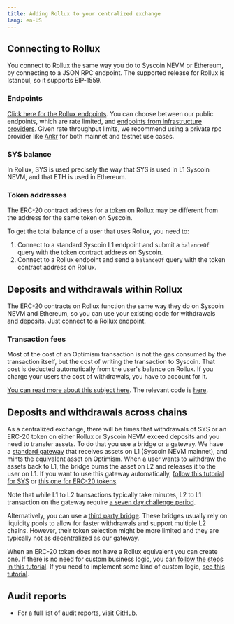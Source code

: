 ```yaml
---
title: Adding Rollux to your centralized exchange
lang: en-US
---
```


## Connecting to Rollux

You connect to Rollux the same way you do to Syscoin NEVM or Ethereum, by connecting to a JSON RPC endpoint. 
The supported release for Rollux is Istanbul, so it supports EIP-1559.

### Endpoints

[Click here for the Rollux endpoints](../useful-tools/networks.md). You can choose between our public endpoints, which are rate limited, and [endpoints from infrastructure providers](../useful-tools/networks.md). Given rate throughput limits, we recommend using a private rpc provider like [Ankr](https://www.ankr.com) for both mainnet and testnet use cases. 

### SYS balance

In Rollux, SYS is used precisely the way that SYS is used in L1 Syscoin NEVM, and that ETH is used in Ethereum.

### Token addresses

The ERC-20 contract address for a token on Rollux may be different from the address for the same token on Syscoin.

To get the total balance of a user that uses Rollux, you need to:

1. Connect to a standard Syscoin L1 endpoint and submit a `balanceOf` query with the token contract address on Syscoin.
1. Connect to a Rollux endpoint and send a `balanceOf` query with the token contract address on Rollux.

<!---[The list of tokens and their addresses is here](https://static.optimism.io/optimism.tokenlist.json).

For example, looking at the **SNX** token, we get these addresses:

| ChainID | Network | Address |
| -: | - | - |
| 1  | Ethereum    | 0xc011a73ee8576fb46f5e1c5751ca3b9fe0af2a6f |
| 10 | Optimism    | 0x8700daec35af8ff88c16bdf0418774cb3d7599b4
| 5 | Goerli (test network) | 0x51f44ca59b867E005e48FA573Cb8df83FC7f7597
| 420 | Optimistic Goerli (test network) | 0x2E5ED97596a8368EB9E44B1f3F25B2E813845303

To get the total SNX balance of a user that uses Optimism you need to:

1. Connect to a standard Ethereum endpoint and send a `balanceOf` query to address `0xc011a73ee8576fb46f5e1c5751ca3b9fe0af2a6f`.
1. Connect to an Optimism endpoint and send a `balanceOf` query to address `0x8700daec35af8ff88c16bdf0418774cb3d7599b4`.

--->

## Deposits and withdrawals within Rollux

The ERC-20 contracts on Rollux function the same way they do on Syscoin NEVM and Ethereum, so you can use your existing code for withdrawals and deposits. Just connect to a Rollux endpoint.


### Transaction fees

Most of the cost of an Optimism transaction is not the gas consumed by the transaction itself, but the cost of writing the transaction to Syscoin. That cost is deducted automatically from the user's balance on Rollux. If you charge your users the cost of withdrawals, you have to account for it.

[You can read more about this subject here](../developers/build/transaction-fees.md).
The relevant code is [here](https://github.com/SYS-Labs/rollux-tutorial/tree/main/sdk-estimate-gas).


## Deposits and withdrawals across chains

As a centralized exchange, there will be times that withdrawals of SYS or an ERC-20 token on either Rollux or Syscoin NEVM exceed deposits and you need to transfer assets. 
To do that you use a bridge or a gateway. 
We have a [standard gateway](https://rollux.com/bridge) that receives assets on L1 (Syscoin NEVM mainnet), and mints the equivalent asset on Optimism. 
When a user wants to withdraw the assets back to L1, the bridge burns the asset on L2 and releases it to the user on L1. If you want to use this gateway automatically, [follow this tutorial for SYS](https://github.com/SYS-Labs/rollux-tutorial/tree/main/cross-dom-bridge-eth) or [this one for ERC-20 tokens](https://github.com/SYS-Labs/rollux-tutorial/tree/main/cross-dom-bridge-erc20).

Note that while L1 to L2 transactions typically take minutes, L2 to L1 transaction on the gateway require [a seven day challenge period](https://help.optimism.io/hc/en-us/articles/4411895558171-Why-do-I-need-to-wait-a-week-when-moving-assets-out-of-Optimism-).

Alternatively, you can use a [third party bridge](https://www.optimism.io/apps/bridges). These bridges usually rely on liquidity pools to allow for faster withdrawals and support multiple L2 chains. However, their token selection might be more limited and they are typically not as decentralized as our gateway.

When an ERC-20 token does not have a Rollux equivalent you can create one. 
If there is no need for custom business logic, you can [follow the steps in this tutorial](https://github.com/SYS-Labs/rollux-tutorial/tree/main/standard-bridge-standard-token).
If you need to implement some kind of custom logic, [see this tutorial](https://github.com/SYS-Labs/rollux-tutorial/tree/main/standard-bridge-custom-token).


## Audit reports

* For a full list of audit reports, visit [GitHub](https://github.com/SYS-Labs/rollux/tree/develop/technical-documents/security-reviews). 
